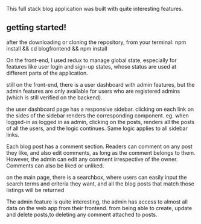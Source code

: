 This full stack blog application was built with quite interesting features.

## getting started!
after the downloading or cloning the repository, from your terminal:
    npm install && cd blogfrontend && npm install


On the front-end, I used redux to manage global state, especially for features like user 
login and sign-up states, whose status are used at different parts of the application.

still on the front-end, there is a user dashboard with admin features, but the admin features are 
only available for users who are registered admins (which is still verified on the backend).

the user dashboard page has a responsive sidebar. clicking on each link on the sides of the sidebar renders the corresponding component. eg. when logged-in as logged in as admin, clicking on the posts, renders all the posts of all the users, and the logic continues. Same logic applies to all sidebar links.

Each blog post has a comment section. Readers can comment on any post they like, and also edit comments, as long as the comment belongs to them. However, the admin can edit any comment irrespective of the owner. Comments can also be liked or unliked.

on the main page, there is a searchbox, where users can easily input the search terms and criteria they want, and all the blog posts that match those listings will be returned

The admin feature is quite interesting, the admin has access to almost all data on the web app from their frontend. from being able to create, update and delete posts,to deleting any comment attached to posts.